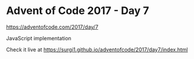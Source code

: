 # Advent of Code 2017 - Day 7

https://adventofcode.com/2017/day/7

JavaScript implementation

Check it live at https://surgi1.github.io/adventofcode/2017/day7/index.html